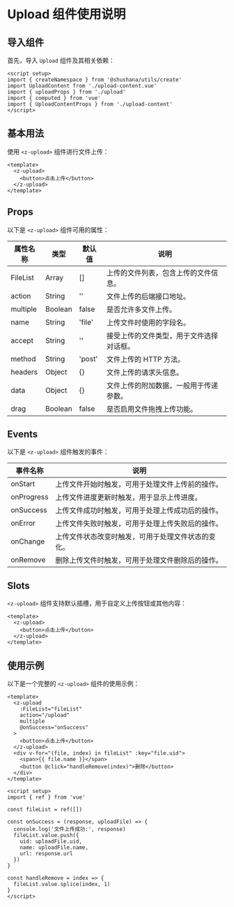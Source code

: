 # Upload 组件使用说明

## 导入组件

首先，导入 `Upload` 组件及其相关依赖：

```vue
<script setup>
import { createNamespace } from '@shushana/utils/create'
import UploadContent from './upload-content.vue'
import { uploadProps } from './upload'
import { computed } from 'vue'
import { UploadContentProps } from './upload-content'
</script>
```

## 基本用法

使用 `<z-upload>` 组件进行文件上传：

```vue
<template>
  <z-upload>
    <button>点击上传</button>
  </z-upload>
</template>
```

## Props

以下是 `<z-upload>` 组件可用的属性：

| 属性名称 | 类型    | 默认值 | 说明                                     |
| -------- | ------- | ------ | ---------------------------------------- |
| FileList | Array   | []     | 上传的文件列表，包含上传的文件信息。     |
| action   | String  | ''     | 文件上传的后端接口地址。                 |
| multiple | Boolean | false  | 是否允许多文件上传。                     |
| name     | String  | 'file' | 上传文件时使用的字段名。                 |
| accept   | String  | ''     | 接受上传的文件类型，用于文件选择对话框。 |
| method   | String  | 'post' | 文件上传的 HTTP 方法。                   |
| headers  | Object  | {}     | 文件上传的请求头信息。                   |
| data     | Object  | {}     | 文件上传的附加数据，一般用于传递参数。   |
| drag     | Boolean | false  | 是否启用文件拖拽上传功能。               |

## Events

以下是 `<z-upload>` 组件触发的事件：

| 事件名称   | 说明                                               |
| ---------- | -------------------------------------------------- |
| onStart    | 上传文件开始时触发，可用于处理文件上传前的操作。   |
| onProgress | 上传文件进度更新时触发，用于显示上传进度。         |
| onSuccess  | 上传文件成功时触发，可用于处理上传成功后的操作。   |
| onError    | 上传文件失败时触发，可用于处理上传失败后的操作。   |
| onChange   | 上传文件状态改变时触发，可用于处理文件状态的变化。 |
| onRemove   | 删除上传文件时触发，可用于处理文件删除后的操作。   |

## Slots

`<z-upload>` 组件支持默认插槽，用于自定义上传按钮或其他内容：

```vue
<template>
  <z-upload>
    <button>点击上传</button>
  </z-upload>
</template>
```

## 使用示例

以下是一个完整的 `<z-upload>` 组件的使用示例：

```vue
<template>
  <z-upload
    :FileList="fileList"
    action="/upload"
    multiple
    @onSuccess="onSuccess"
  >
    <button>点击上传</button>
  </z-upload>
  <div v-for="(file, index) in fileList" :key="file.uid">
    <span>{{ file.name }}</span>
    <button @click="handleRemove(index)">删除</button>
  </div>
</template>

<script setup>
import { ref } from 'vue'

const fileList = ref([])

const onSuccess = (response, uploadFile) => {
  console.log('文件上传成功:', response)
  fileList.value.push({
    uid: uploadFile.uid,
    name: uploadFile.name,
    url: response.url
  })
}

const handleRemove = index => {
  fileList.value.splice(index, 1)
}
</script>
```
